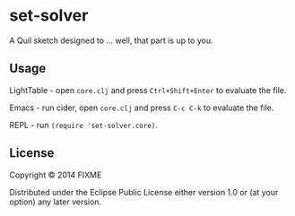 # set-solver

A Quil sketch designed to ... well, that part is up to you.

## Usage

LightTable - open `core.clj` and press `Ctrl+Shift+Enter` to evaluate the file.

Emacs - run cider, open `core.clj` and press `C-c C-k` to evaluate the file.

REPL - run `(require 'set-solver.core)`.

## License

Copyright © 2014 FIXME

Distributed under the Eclipse Public License either version 1.0 or (at
your option) any later version.
